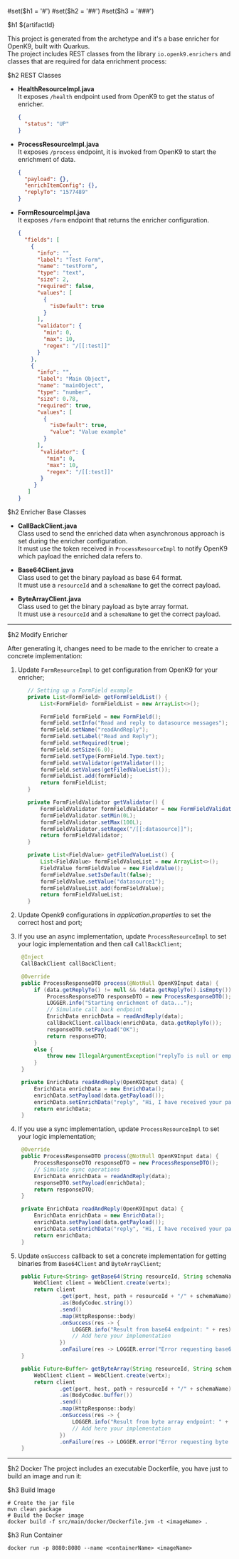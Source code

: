 #set($h1 = '#')
#set($h2 = '##')
#set($h3 = '###')

$h1 ${artifactId}

This project is generated from the archetype and it's a base enricher for OpenK9, built with Quarkus.  
The project includes REST classes from the library `io.openk9.enrichers` and classes that are required for data enrichment process:

$h2 REST Classes

- **HealthResourceImpl.java**   
  It exposes `/health` endpoint used from OpenK9 to get the status of enricher.
   ```json
   {
     "status": "UP"
   }
   ```


- **ProcessResourceImpl.java**  
  It exposes `/process` endpoint, it is invoked from OpenK9 to start the enrichment of data.
  ```json
  {
    "payload": {},
    "enrichItemConfig": {},
    "replyTo": "1577489"
  }
  ```


- **FormResourceImpl.java**  
  It exposes `/form` endpoint that returns the enricher configuration.
  ```json
  {
    "fields": [
      {
        "info": "",
        "label": "Test Form",
        "name": "testForm",
        "type": "text",
        "size": 2,
        "required": false,
        "values": [
          {
            "isDefault": true
          }
        ],
        "validator": {
          "min": 0,
          "max": 10,
          "regex": "/[[:test]]"
        }
      },
      {
        "info": "",
        "label": "Main Object",
        "name": "mainObject",
        "type": "number",
        "size": 0.78,
        "required": true,
        "values": [
          {
            "isDefault": true,
            "value": "Value example"
          }
        ],
         "validator": {
           "min": 0,
           "max": 10,
           "regex": "/[[:test]]"
         }
       }
     ]
  } 
  ```


$h2 Enricher Base Classes

- **CallBackClient.java**  
  Class used to send the enriched data when asynchronous approach is set during the enricher configuration.  
  It must use the token received in `ProcessResourceImpl` to notify OpenK9 which payload the enriched data refers to.

- **Base64Client.java**  
  Class used to get the binary payload as base 64 format.  
  It must use a `resourceId` and a `schemaName` to get the correct payload.

- **ByteArrayClient.java**  
  Class used to get the binary payload as byte array format.  
  It must use a `resourceId` and a `schemaName` to get the correct payload.

---

$h2 Modify Enricher

After generating it, changes need to be made to the enricher to create a concrete implementation:

1. Update `FormResourceImpl` to get configuration from OpenK9 for your enricher;
   ```java
      // Setting up a FormField example
      private List<FormField> getFormFieldList() {
          List<FormField> formFieldList = new ArrayList<>();

          FormField formField = new FormField();
          formField.setInfo("Read and reply to datasource messages");
          formField.setName("readAndReply");
          formField.setLabel("Read and Reply");
          formField.setRequired(true);
          formField.setSize(6.0);
          formField.setType(FormField.Type.text);
          formField.setValidator(getValidator());
          formField.setValues(getFiledValueList());
          formFieldList.add(formField);
          return formFieldList;
      }

      private FormFieldValidator getValidator() {
          FormFieldValidator formFieldValidator = new FormFieldValidator();
          formFieldValidator.setMin(0L);
          formFieldValidator.setMax(100L);
          formFieldValidator.setRegex("/[[:datasource]]");
          return formFieldValidator;
      }

      private List<FieldValue> getFiledValueList() {
          List<FieldValue> formFieldValueList = new ArrayList<>();
          FieldValue formFieldValue = new FieldValue();
          formFieldValue.setIsDefault(false);
          formFieldValue.setValue("datasource1");
          formFieldValueList.add(formFieldValue);
          return formFieldValueList;
      }
   ```
2. Update Openk9 configurations in _application.properties_ to set the correct host and port;
3. If you use an async implementation, update `ProcessResourceImpl` to set your logic implementation and then call `CallBackClient`;
   ```java
    @Inject
    CallBackClient callBackClient;
   
    @Override
    public ProcessResponseDTO process(@NotNull OpenK9Input data) {
        if (data.getReplyTo() != null && !data.getReplyTo().isEmpty()) {
            ProcessResponseDTO responseDTO = new ProcessResponseDTO();
            LOGGER.info("Starting enrichment of data...");
            // Simulate call back endpoint
            EnrichData enrichData = readAndReply(data);
            callBackClient.callback(enrichData, data.getReplyTo());
            responseDTO.setPayload("OK");
            return responseDTO;
        }
        else {
            throw new IllegalArgumentException("replyTo is null or empty");
        }
    }

    private EnrichData readAndReply(OpenK9Input data) {
        EnrichData enrichData = new EnrichData();
        enrichData.setPayload(data.getPayload());
        enrichData.setEnrichData("reply", "Hi, I have received your payload. Thanks for using me!");
        return enrichData;
    }
   ```
4. If you use a sync implementation, update `ProcessResourceImpl` to set your logic implementation;
   ```java
    @Override
    public ProcessResponseDTO process(@NotNull OpenK9Input data) {
        ProcessResponseDTO responseDTO = new ProcessResponseDTO();
        // Simulate sync operations
        EnrichData enrichData = readAndReply(data);
        responseDTO.setPayload(enrichData);
        return responseDTO;
    }

    private EnrichData readAndReply(OpenK9Input data) {
        EnrichData enrichData = new EnrichData();
        enrichData.setPayload(data.getPayload());
        enrichData.setEnrichData("reply", "Hi, I have received your payload. Thanks for using me!");
        return enrichData;
    }
   ```
5. Update `onSuccess` callback to set a concrete implementation for getting binaries from `Base64Client` and `ByteArrayClient`;
   ```java
    public Future<String> getBase64(String resourceId, String schemaName) {
        WebClient client = WebClient.create(vertx);
        return client
                .get(port, host, path + resourceId + "/" + schemaName)
                .as(BodyCodec.string())
                .send()
                .map(HttpResponse::body)
                .onSuccess(res -> {
                    LOGGER.info("Result from base64 endpoint: " + res);
                    // Add here your implementation
                })
                .onFailure(res -> LOGGER.error("Error requesting base64 binaries: " + res.getMessage()));
    }
   ```

   ```java
    public Future<Buffer> getByteArray(String resourceId, String schemaName) {
        WebClient client = WebClient.create(vertx);
        return client
                .get(port, host, path + resourceId + "/" + schemaName)
                .as(BodyCodec.buffer())
                .send()
                .map(HttpResponse::body)
                .onSuccess(res -> {
                    LOGGER.info("Result from byte array endpoint: " + res.getBytes());
                    // Add here your implementation
                })
                .onFailure(res -> LOGGER.error("Error requesting byte array binaries: " + res.getMessage()));
    }
   ```

---
$h2 Docker
The project includes an executable Dockerfile, you have just to build an image and run it:

$h3 Build Image

```shell
# Create the jar file
mvn clean package
# Build the Docker image
docker build -f src/main/docker/Dockerfile.jvm -t <imageName> .
```

$h3 Run Container

```shell
docker run -p 8080:8080 --name <containerName> <imageName> 
```
